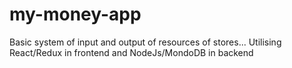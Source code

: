 # my-money-app
Basic system of input and output of resources of stores...
Utilising React/Redux in frontend and NodeJs/MondoDB in backend



